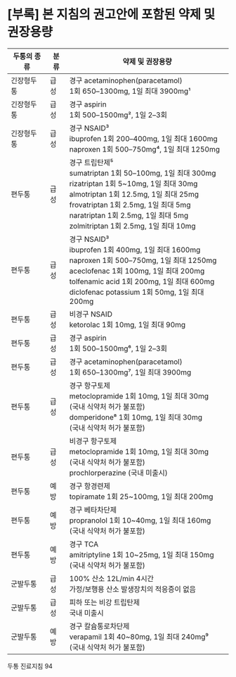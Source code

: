# [부록] 본 지침의 권고안에 포함된 약제 및 권장용량

| 두통의 종류 | 분류 | 약제 및 권장용량 |
|---|---|---|
| 긴장형두통 | 급성 | 경구 acetaminophen(paracetamol)<br>1회 650–1300mg, 1일 최대 3900mg¹ |
| 긴장형두통 | 급성 | 경구 aspirin<br>1회 500–1500mg², 1일 2–3회 |
| 긴장형두통 | 급성 | 경구 NSAID³<br>ibuprofen 1회 200–400mg, 1일 최대 1600mg<br>naproxen 1회 500–750mg⁴, 1일 최대 1250mg |
| 편두통 | 급성 | 경구 트립탄제⁵<br>sumatriptan 1회 50–100mg, 1일 최대 300mg<br>rizatriptan 1회 5~10mg, 1일 최대 30mg<br>almotriptan 1회 12.5mg, 1일 최대 25mg<br>frovatriptan 1회 2.5mg, 1일 최대 5mg<br>naratriptan 1회 2.5mg, 1일 최대 5mg<br>zolmitriptan 1회 2.5mg, 1일 최대 10mg |
| 편두통 | 급성 | 경구 NSAID³<br>ibuprofen 1회 400mg, 1일 최대 1600mg<br>naproxen 1회 500–750mg, 1일 최대 1250mg<br>aceclofenac 1회 100mg, 1일 최대 200mg<br>tolfenamic acid 1회 200mg, 1일 최대 600mg<br>diclofenac potassium 1회 50mg, 1일 최대 200mg |
| 편두통 | 급성 | 비경구 NSAID<br>ketorolac 1회 10mg, 1일 최대 90mg |
| 편두통 | 급성 | 경구 aspirin<br>1회 500–1500mg⁶, 1일 2–3회 |
| 편두통 | 급성 | 경구 acetaminophen(paracetamol)<br>1회 650–1300mg⁷, 1일 최대 3900mg |
| 편두통 | 급성 | 경구 항구토제<br>metoclopramide 1회 10mg, 1일 최대 30mg<br>(국내 식약처 허가 불포함)<br>domperidone⁸ 1회 10mg, 1일 최대 30mg<br>(국내 식약처 허가 불포함) |
| 편두통 | 급성 | 비경구 항구토제<br>metoclopramide 1회 10mg, 1일 최대 30mg<br>(국내 식약처 허가 불포함)<br>prochlorperazine (국내 미출시) |
| 편두통 | 예방 | 경구 항경련제<br>topiramate 1회 25~100mg, 1일 최대 200mg |
| 편두통 | 예방 | 경구 베타차단제<br>propranolol 1회 10~40mg, 1일 최대 160mg<br>(국내 식약처 허가 불포함) |
| 편두통 | 예방 | 경구 TCA<br>amitriptyline 1회 10~25mg, 1일 최대 150mg<br>(국내 식약처 허가 불포함) |
| 군발두통 | 급성 | 100% 산소 12L/min 4시간<br>가정/보행용 산소 발생장치의 적응증이 없음 |
| 군발두통 | 급성 | 피하 또는 비강 트립탄제<br>국내 미출시 |
| 군발두통 | 예방 | 경구 칼슘통로차단제<br>verapamil 1회 40~80mg, 1일 최대 240mg⁹<br>(국내 식약처 허가 불포함) |

두통 진료지침
<PAGE>94